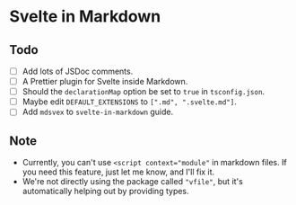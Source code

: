 # Svelte in Markdown

## Todo

-   [ ] Add lots of JSDoc comments.
-   [ ] A Prettier plugin for Svelte inside Markdown.
-   [ ] Should the `declarationMap` option be set to `true` in `tsconfig.json`.
-   [ ] Maybe edit `DEFAULT_EXTENSIONS` to `[".md", ".svelte.md"]`.
-   [ ] Add `mdsvex` to `svelte-in-markdown` guide.

## Note

-   Currently, you can't use `<script context="module"` in markdown files. If you need this feature, just let me know, and I'll fix it.
-   We're not directly using the package called `"vfile"`, but it's automatically helping out by providing types.
